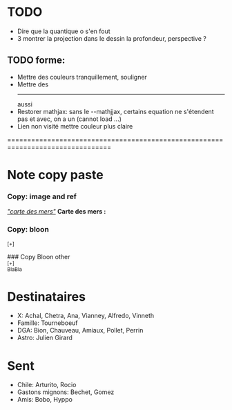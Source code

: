 # TODO

* Dire que la quantique o s'en fout
* 3 montrer la projection dans le dessin la profondeur, perspective ?

## TODO forme: 
* Mettre des couleurs tranquillement, souligner
* Mettre des <hr> aussi 
* Restorer mathjax: sans le --mathjjax, certains equation ne s'étendent pas et avec, on a un (cannot load ...)
* Lien non visité mettre couleur plus claire


================================================================================

# Note copy paste
### Copy: image and ref
<a href="#f_carte"><i>"carte des mers"</i></a>
  <a name="f_carte"></a>
    <b>Carte des mers :</b>

### Copy: bloon
<sup>[+]<div class="description">
</div></sup>
</div>
### Copy Bloon other
<div>
<sup>[+]<div class="description">
BlaBla
</div></sup>
<!-- Trick for sup -->
<ul></ul>
</div>


# Destinataires

* X: Achal, Chetra, Ana, Vianney, Alfredo, Vinneth
* Famille: Tourneboeuf
* DGA: Bion, Chauveau, Amiaux, Pollet, Perrin
* Astro: Julien Girard

# Sent

* Chile: Arturito, Rocio
* Gastons mignons: Bechet, Gomez
* Amis: Bobo, Hyppo
